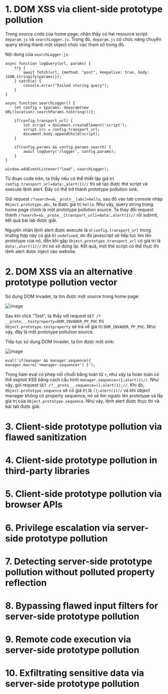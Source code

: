 # 1. DOM XSS via client-side prototype pollution
Trong source code của home page, nhận thấy có hai resource script `deparam.js` và `searchLogger.js`. Trong đó, `deparam.js` có chức năng chuyển query string thành một object chức các tham số trong đó.

Nội dung của `searchLogger.js`:
```
async function logQuery(url, params) {
    try {
        await fetch(url, {method: "post", keepalive: true, body: JSON.stringify(params)});
    } catch(e) {
        console.error("Failed storing query");
    }
}

async function searchLogger() {
    let config = {params: deparam(new URL(location).searchParams.toString())};

    if(config.transport_url) {
        let script = document.createElement('script');
        script.src = config.transport_url;
        document.body.appendChild(script);
    }

    if(config.params && config.params.search) {
        await logQuery('/logger', config.params);
    }
}

window.addEventListener("load", searchLogger);
```
Từ đoạn code trên, ta thấy nếu có thể thiết lập giá trị `config.transport_url=data:,alert(1)//` thì sẽ tạo được thẻ script và execute lệnh alert. Đây có thể trở thành prototype pollution sink.

Gửi request `/?search=x&__proto__[abc]=hello`, sau đó vào tab console nhập `Object.prototype.abc`, ta được giá trị `hello`. Như vậy, query string trong home page chính là một prototype pollution source. Ta thay đổi request thành `/?search=x&__proto__[transport_url]=data:,alert(1)//` rồi submit, kết quả bài lab được giải.

Nguyên nhân lệnh alert được execute là vì `config.transport_url` trong trường hợp này có giá trị `undefined`, do đó javascript sẽ tiếp tục tìm lên prototype của nó, đến khi gặp `Object.prototype.transport_url` có giá trị là `data:,alert(1)//` thì nó sẽ dừng lại. Kết quả, một thẻ script có thể thực thi lệnh alert được inject vào website.

# 2. DOM XSS via an alternative prototype pollution vector
Sử dụng DOM Invader, ta tìm được một source trong home page:

![image](https://user-images.githubusercontent.com/103978452/228148651-65df9309-3148-48a3-be19-5018cab74ac5.png)

Sau khi click "Test", ta thấy với request `GET /?__proto__.testproperty=DOM_INVADER_PP_POC` thì `Object.prototype.testproperty` sẽ trả về giá trị `DOM_INVADER_PP_POC`. Như vậy, đây là một prototype pollution source.

Tiếp tục sử dụng DOM Invader, ta tìm được một sink:

![image](https://user-images.githubusercontent.com/103978452/228149105-bbd2dbbf-0bfb-46b9-b2e9-7af34c790bfb.png)

```
eval('if(manager && manager.sequence){ manager.macro('+manager.sequence+') }');
```
Trong hàm eval có phép nối chuỗi bằng toán từ `+`, như vậy ta hoàn toàn có thể exploit XSS bằng cách cấu hình `manager.sequence=)};alert(1)//`. Như vậy, gửi request `GET /?__proto__.sequence=)};alert(1);//`. Khi đó, `Object.prototype.sequence` sẽ có giá trị là `)};alert(1)//` và khi object manager không có property sequence, nó sẽ tìm ngược lên prototype và lấy giá trị của `Object.prototype.sequence`. Như vậy, lệnh alert được thực thi và bài lab được giải.

# 3. Client-side prototype pollution via flawed sanitization

# 4. Client-side prototype pollution in third-party libraries

# 5. Client-side prototype pollution via browser APIs

# 6. Privilege escalation via server-side prototype pollution

# 7. Detecting server-side prototype pollution without polluted property reflection

# 8. Bypassing flawed input filters for server-side prototype pollution

# 9. Remote code execution via server-side prototype pollution

# 10. Exfiltrating sensitive data via server-side prototype pollution


